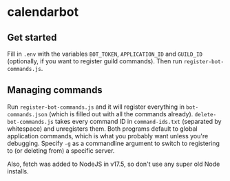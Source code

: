 # calendarbot
## Get started
Fill in `.env` with the variables `BOT_TOKEN`, `APPLICATION_ID` and `GUILD_ID` (optionally, if you want to register guild commands). Then run `register-bot-commands.js`.

## Managing commands
Run `register-bot-commands.js` and it will register everything in `bot-commands.json` (which is filled out with all the commands already). `delete-bot-commands.js` takes every command ID in `command-ids.txt` (separated by whitespace) and unregisters them.
Both programs default to global application commands, which is what you probably want unless you're debugging. Specify `-g` as a commandline argument to switch to registering to (or deleting from) a specific server.

Also, fetch was added to NodeJS in v17.5, so don't use any super old Node installs.